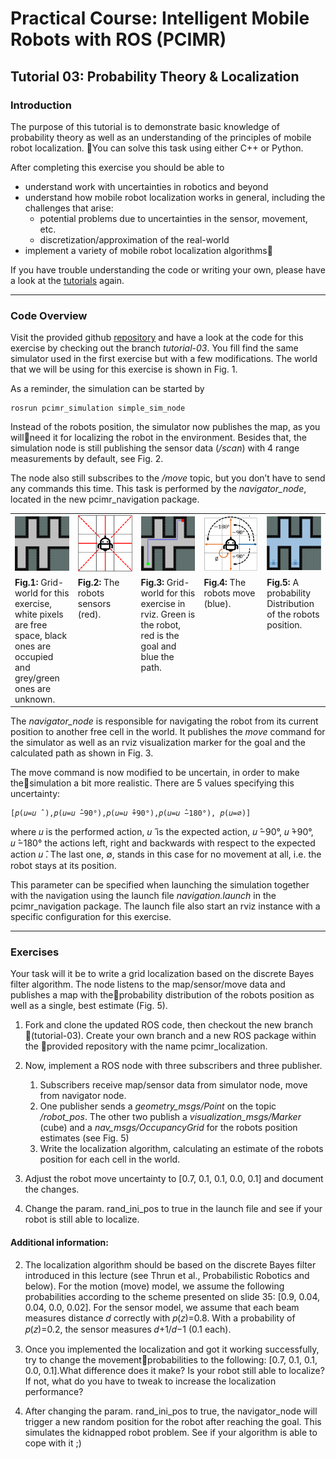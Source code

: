 # Practical Course: Intelligent Mobile Robots with ROS (PCIMR)

## Tutorial 03: Probability Theory & Localization

### Introduction

The purpose of this tutorial is to demonstrate basic knowledge of probability theory as well as an understanding of the principles of mobile robot localization. You can solve this task using either C++ or Python.

After completing this exercise you should be able to
- understand work with uncertainties in robotics and beyond
- understand how mobile robot localization works in general, including the challenges that arise:
  - potential problems due to uncertainties in the sensor, movement, etc.
  - discretization/approximation of the real-world
- implement a variety of mobile robot localization algorithms

If you have trouble understanding the code or writing your own, please have a look at the [tutorials](http://wiki.ros.org/ROS/Tutorials) again.



---
### Code Overview


Visit the provided github [repository]() and have a look at the code for this exercise by checking out the branch *tutorial-03*. You fill find the same simulator used in the first exercise but with a few modifications. The world that we will be using for this exercise is shown in Fig. 1.

As a reminder, the simulation can be started by

    rosrun pcimr_simulation simple_sim_node

Instead of the robots position, the simulator now publishes the map, as you willneed it for localizing the robot in the environment. Besides that, the simulation node is still publishing the sensor data (*/scan*) with 4 range measurements by default, see Fig. 2. 

The node also still subscribes to the */move* topic, but you don’t have to send any commands this time. This task is performed by the *navigator_node*, located in the new pcimr_navigation package. 



<table style="margin-left: auto; margin-right: auto; table-layout: fixed; width: 100%">
  <tr>
    <td style="width: 18%;"> <img src="resources/imgs/map_grid_unknown.png"></td>
    <td style="width: 18%;"> <img src="resources/imgs/robot-sensors.png"></td>
    <td style="width: 18%;"> <img src="resources/imgs/map_with-path.png"></td>
    <td style="width: 18%;"> <img src="resources/imgs/robot_move_prob.png"> </td>
    <td style="width: 18%;"> <img src="resources/imgs/map_pdf.png"></td>
  </tr>
  <tr>
    <td style="width: 18%;" valign="top"> <b>Fig.1:</b> Grid-world for this exercise, white pixels are free space, black ones are occupied and grey/green ones are unknown.
</td>
    <td style="width: 18%;" valign="top">  <b>Fig.2:</b> The robots sensors (red).
 </td>
    <td style="width: 18%;" valign="top">  <b>Fig.3:</b> Grid-world for this exercise in rviz. Green is the robot, red is the goal and blue the path.</td>
    <td style="width: 18%;" valign="top">  <b>Fig.4:</b> The robots move (blue).</td>
    <td style="width: 18%;" valign="top">  <b>Fig.5:</b> A probability Distribution of the robots position.</td>
  </tr>
</table>


The *navigator_node* is responsible for navigating the robot from its current position to another free cell in the world. It publishes the *move* command for the simulator as well as an rviz visualization marker for the goal and the calculated path as shown in Fig. 3. 

The move command is now modified to be uncertain, in order to make thesimulation a bit more realistic. There are 5 values specifying this uncertainty:

    [𝑝(𝑢=𝑢 ̂ ),𝑝(𝑢=𝑢 ̂−90°),𝑝(𝑢=𝑢 ̂+90°),𝑝(𝑢=𝑢 ̂−180°), 𝑝(𝑢=∅)]

where 𝑢 is the performed action, 𝑢 ̂ is the expected action, 𝑢 ̂−90°, 𝑢 ̂+90°,  𝑢 ̂−180° the actions left, right and backwards with respect to the expected action 𝑢 ̂. The last one, ∅, stands in this case for no movement at all, i.e. the robot stays at its position.

This parameter can be specified when launching the simulation together with the navigation using the launch file *navigation.launch* in the 				   pcimr_navigation package. The launch file also start an rviz instance with a specific configuration for this exercise.


---
### Exercises

Your task will it be to write a grid localization based on the discrete Bayes filter algorithm. The node listens to the map/sensor/move data and publishes a map with theprobability distribution of the robots position as well as a single, best estimate (Fig. 5). 

1. Fork and clone the updated ROS code, then checkout the new branch (tutorial-03). Create your own branch and a new ROS package within the provided repository with the name pcimr_localization. 

2. Now, implement a ROS node with three subscribers and three publisher.
   1. Subscribers receive map/sensor data from simulator node, move from navigator node.
   2. One publisher sends a *geometry_msgs/Point* on the topic */robot_pos*. The other two publish a *visualization_msgs/Marker* (cube) and a *nav_msgs/OccupancyGrid* for the robots position estimates (see Fig. 5)
   3. Write the localization algorithm, calculating an estimate of the robots position for each cell in the world.

3. Adjust the robot move uncertainty to [0.7,  0.1,  0.1,  0.0,  0.1] and document the changes.

4. Change the param. rand_ini_pos to true in the launch file and see if your robot is still able to localize.


#### Additional information:

2. The localization algorithm should be based on the discrete Bayes filter introduced in this lecture (see Thrun et al., Probabilistic Robotics and below). For the motion (move) model, we assume the following probabilities according to the scheme presented on slide 35: [0.9,  0.04,  0.04,  0.0,  0.02]. For the sensor model, we assume that each beam measures distance 𝑑 correctly with 𝑝(𝑧)=0.8. With a probability of 𝑝(𝑧)=0.2, the sensor measures 𝑑+1/𝑑−1 (0.1 each). 
   
3. Once you implemented the localization and got it working successfully, try to change the movementprobabilities to the following: [0.7,  0.1,  0.1,  0.0,  0.1].What difference does it make? Is your robot still able to localize? If not, what do you have to tweak to increase the localization performance?
   
4. After changing the param. rand_ini_pos to true, the navigator_node will trigger a new random position for the robot after reaching the goal. This simulates the kidnapped robot problem. See if your algorithm is able to cope with it ;)
